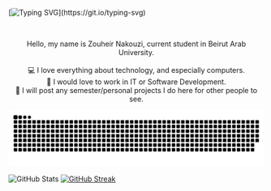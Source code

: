 [![Typing SVG](https://readme-typing-svg.herokuapp.com?font=Fira+Code&duration=3500&pause=1000&center=true&vCenter=true&width=435&lines=Hi!+%F0%9F%91%8B;I'm+Zouheir+Nakouzi;Welcome+to+my+GitHub+profile!)](https://git.io/typing-svg)

<br>
<p align="center">
  Hello, my name is Zouheir Nakouzi, current student in Beirut Arab University.
  <br>
  <br>
  💻 I love everything about technology, and especially computers.
  <br>
  💼 I would love to work in IT or Software Development.
  <br>
  💾 I will post any semester/personal projects I do here for other people to see.
</p>

![snake gif](https://github.com/ZouheirN/ZouheirN/blob/output/github-contribution-grid-snake.svg)


![GitHub Stats](https://github-readme-stats.vercel.app/api?username=ZouheirN&theme=github_dark&hide_border=true)
[![GitHub Streak](https://streak-stats.demolab.com?user=ZouheirN&theme=github-dark-blue&hide_border=true)](https://git.io/streak-stats)
